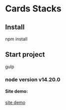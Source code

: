 # Cards Stacks

## Install

npm install

## Start project

gulp

### node version v14.20.0

#### Site demo:

[site demo](https://6328bc7ca2eb0e05a37844a0--cardscrud.netlify.app/)
